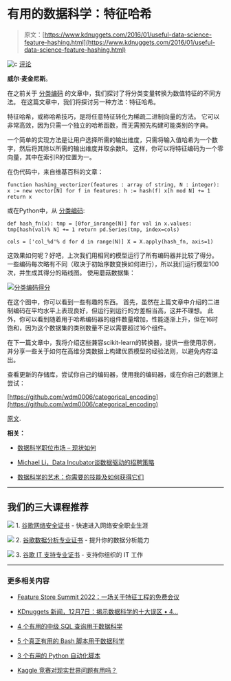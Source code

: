 # 有用的数据科学：特征哈希

> 原文：[https://www.kdnuggets.com/2016/01/useful-data-science-feature-hashing.html](https://www.kdnuggets.com/2016/01/useful-data-science-feature-hashing.html)

![c](../Images/3d9c022da2d331bb56691a9617b91b90.png) [评论](#comments)

**威尔·麦金尼斯**。

在之前关于 [分类编码](http://www.willmcginnis.com/2015/11/29/beyond-one-hot-an-exploration-of-categorical-variables/) 的文章中，我们探讨了将分类变量转换为数值特征的不同方法。 在这篇文章中，我们将探讨另一种方法：特征哈希。

特征哈希，或称哈希技巧，是将任意特征转化为稀疏二进制向量的方法。 它可以非常高效，因为只需一个独立的哈希函数，而无需预先构建可能类别的字典。

一个简单的实现方法是让用户选择所需的输出维度，只需将输入值哈希为一个数字，然后将其除以所需的输出维度并取余数R。 这样，你可以将特征编码为一个零向量，其中在索引R的位置为一。

在伪代码中，来自维基百科的文章：

`function hashing_vectorizer(features : array of string, N : integer): x := new vector[N] for f in features: h := hash(f) x[h mod N] += 1 return x`

或在Python中，从 [分类编码](https://github.com/wdm0006/categorical_encoding):

`def hash_fn(x): tmp = [0for_inrange(N)] for val in x.values: tmp[hash(val)% N] += 1 return pd.Series(tmp, index=cols)`

`cols = ['col_%d'% d for d in range(N)] X = X.apply(hash_fn, axis=1)`

这效果如何呢？好吧，上次我们用相同的模型运行了所有编码器并比较了得分。 一些编码每次略有不同（取决于初始序数变换如何进行），所以我们运行模型100次，并生成其得分的箱线图。 使用蘑菇数据集：

[![分类编码得分](../Images/a9a36cbf5da8885b83438dc34c5d2a8f.png)](http://i2.wp.com/www.willmcginnis.com/wp-content/uploads/2016/01/mushroom_boxplot.png)

在这个图中，你可以看到一些有趣的东西。 首先，虽然在上篇文章中介绍的二进制编码在平均水平上表现良好，但运行到运行的方差相当高，这并不理想。 此外，你可以看到随着用于哈希编码器的组件数量增加，性能逐渐上升，但在16时饱和，因为这个数据集的类别数量不足以需要超过16个组件。

在下一篇文章中，我将介绍这些兼容scikit-learn的转换器，提供一些使用示例，并分享一些关于如何在高维分类数据上构建优质模型的经验法则，以避免内存溢出。

查看更新的存储库，尝试你自己的编码器，使用我的编码器，或在你自己的数据上尝试：

[https://github.com/wdm0006/categorical_encoding](https://github.com/wdm0006/categorical_encoding)

[原文](http://www.willmcginnis.com/2016/01/16/even-further-beyond-one-hot-hashing/).

**相关：**

+   [数据科学职位市场 – 现状如何](/2015/10/data-science-job-market.html "数据科学职位市场 – 现状如何")

+   [Michael Li，Data Incubator谈数据驱动的招聘策略](/2015/04/interview-michael-li-data-incubator-hiring.html)

+   [数据科学的艺术：你需要的技能及如何获得它们](/2015/12/art-data-science-skills.html)

* * *

## 我们的三大课程推荐

![](../Images/0244c01ba9267c002ef39d4907e0b8fb.png) 1\. [谷歌网络安全证书](https://www.kdnuggets.com/google-cybersecurity) - 快速进入网络安全职业生涯

![](../Images/e225c49c3c91745821c8c0368bf04711.png) 2\. [谷歌数据分析专业证书](https://www.kdnuggets.com/google-data-analytics) - 提升你的数据分析能力

![](../Images/0244c01ba9267c002ef39d4907e0b8fb.png) 3\. [谷歌 IT 支持专业证书](https://www.kdnuggets.com/google-itsupport) - 支持你组织的 IT 工作

* * *

### 更多相关内容

+   [Feature Store Summit 2022：一场关于特征工程的免费会议](https://www.kdnuggets.com/2022/10/hopsworks-feature-store-summit-2022-free-conference-feature-engineering.html)

+   [KDnuggets 新闻，12月7日：揭示数据科学的十大误区 • 4…](https://www.kdnuggets.com/2022/n47.html)

+   [4 个有用的中级 SQL 查询用于数据科学](https://www.kdnuggets.com/2022/12/4-useful-intermediate-sql-queries-data-science.html)

+   [5 个真正有用的 Bash 脚本用于数据科学](https://www.kdnuggets.com/2023/02/bash-scripts-data-science.html)

+   [3 个有用的 Python 自动化脚本](https://www.kdnuggets.com/2022/11/3-useful-python-automation-scripts.html)

+   [Kaggle 竞赛对现实世界问题有用吗？](https://www.kdnuggets.com/are-kaggle-competitions-useful-for-real-world-problems)
